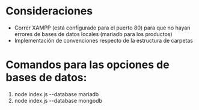 # Consideraciones
- Correr XAMPP (está configurado para el puerto 80) para que no hayan errores de bases de datos locales (mariadb para los productos)
- Implementación de convenciones respecto de la estructura de carpetas 

# Comandos para las opciones de bases de datos:
1. node index.js --database mariadb
2. node index.js --database mongodb